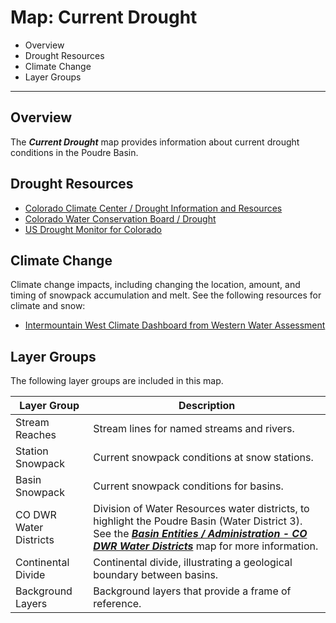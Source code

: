 # Map: Current Drought

* Overview
* Drought Resources
* Climate Change
* Layer Groups

--------------

## Overview

The ***Current Drought*** map provides information about current drought conditions in the Poudre Basin.

## Drought Resources ##

* [Colorado Climate Center / Drought Information and Resources](https://climate.colostate.edu/drought_info.html)
* [Colorado Water Conservation Board / Drought](https://cwcb.colorado.gov/drought)
* [US Drought Monitor for Colorado](https://droughtmonitor.unl.edu/CurrentMap/StateDroughtMonitor.aspx?CO)

## Climate Change ##

Climate change impacts, including changing the location, amount, and timing of snowpack accumulation and melt.
See the following resources for climate and snow:

* [Intermountain West Climate Dashboard from Western Water Assessment](https://wwa.colorado.edu/climate/dashboard.html)

## Layer Groups

The following layer groups are included in this map.

| **Layer Group** | **Description** |
| -- | -- |
| Stream Reaches | Stream lines for named streams and rivers. |
| Station Snowpack | Current snowpack conditions at snow stations. |
| Basin Snowpack | Current snowpack conditions for basins. |
| CO DWR Water Districts | Division of Water Resources water districts, to highlight the Poudre Basin (Water District 3).  See the [***Basin Entities / Administration - CO DWR Water Districts***](#map/entities-codwr-waterdistricts) map for more information. |
| Continental Divide | Continental divide, illustrating a geological boundary between basins. |
| Background Layers | Background layers that provide a frame of reference. |
